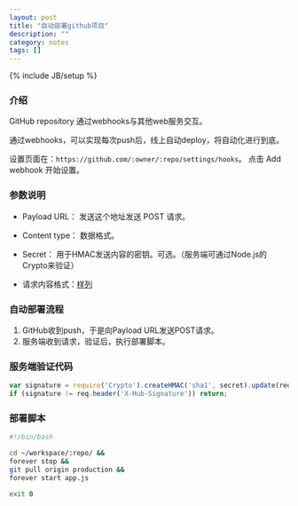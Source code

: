 ```yaml
---
layout: post
title: "自动部署github项目"
description: ""
category: notes
tags: []
---
```

{% include JB/setup %}

### 介绍

GitHub repository 通过webhooks与其他web服务交互。

通过webhooks，可以实现每次push后，线上自动deploy，将自动化进行到底。

设置页面在：`https://github.com/:owner/:repo/settings/hooks`。
点击 Add webhook 开始设置。

### 参数说明
+ Payload URL： 发送这个地址发送 POST 请求。

+ Content type： 数据格式。

+ Secret： 用于HMAC发送内容的密钥。可选。（服务端可通过Node.js的Crypto来验证）

+ 请求内容格式：[样列][lnk-example-delivery]

### 自动部署流程
1. GitHub收到push，于是向Payload URL发送POST请求。
2. 服务端收到请求，验证后，执行部署脚本。

### 服务端验证代码

```javascript
var signature = require('Crypto').createHMAC('sha1', secret).update(req.body).digest('hex');
if (signature != req.header('X-Hub-Signature')) return;
```

### 部署脚本
```bash
#!/bin/bash

cd ~/workspace/:repo/ &&
forever stop &&
git pull origin production &&
forever start app.js

exit 0
```

[lnk-example-delivery]:https://developer.github.com/webhooks/#example-delivery
